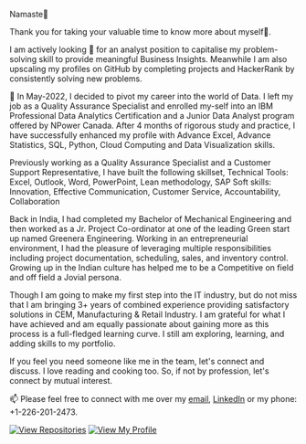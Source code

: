 Namaste🙏

Thank you for taking your valuable time to know more about myself💞️. 

I am actively looking 👀  for an analyst position to capitalise my problem-solving skill to provide meaningful Business Insights. Meanwhile I am also upscaling my profiles on GitHub by completing projects and HackerRank by consistently solving new problems. 
 
🌱 In May-2022, I decided to pivot my career into the world of Data. I left my job as a Quality Assurance Specialist and enrolled my-self into an IBM Professional Data Analytics Certification and a Junior Data Analyst program offered by NPower Canada. After 4 months of rigorous study and practice, I have successfully enhanced my profile with Advance Excel, Advance Statistics, SQL, Python, Cloud Computing and Data Visualization skills. 

Previously working as a Quality Assurance Specialist and a Customer Support Representative, I have built the following skillset,
Technical Tools: Excel, Outlook, Word, PowerPoint, Lean methodology, SAP
Soft skills: Innovation, Effective Communication, Customer Service, Accountability, Collaboration

Back in India, I had completed my Bachelor of Mechanical Engineering and then worked as a Jr. Project Co-ordinator at one of the leading Green start up named Greenera Engineering. Working in an entrepreneurial environment, I had the pleasure of leveraging multiple responsibilities including project documentation, scheduling, sales, and inventory control. 
Growing up in the Indian culture has helped me to be a Competitive on field and off field a Jovial persona.

Though I am going to make my first step into the IT industry, but do not miss that I am bringing 3+ years of combined experience providing satisfactory solutions in CEM, Manufacturing & Retail Industry. I am grateful for what I have achieved and am equally passionate about gaining more as this process is a full-fledged learning curve. I still am exploring, learning, and adding skills to my portfolio.

If you feel you need someone like me in the team, let's connect and discuss.
I love reading and cooking too. So, if not by profession, let's connect by mutual interest.

📫 Please feel free to connect with me over my [email](kpanchal5069@gmail.com), [LinkedIn](https://www.linkedin.com/in/kishansunilkumarpanchal/) or my phone: +1-226-201-2473.


[![View Repositories](https://img.shields.io/badge/View-My_Repositories-blue?logo=GitHub)](https://github.com/kishansunilkumarpanchal?tab=repositories)
[![View My Profile](https://img.shields.io/badge/View-My_Profile-green?logo=GitHub)](https://github.com/kishansunilkumarpanchal)

<!---
Kpanchal5069/Kpanchal5069 is a ✨ special ✨ repository because its `README.md` (this file) appears on your GitHub profile.
You can click the Preview link to take a look at your changes.
--->

